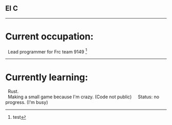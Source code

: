 ## El C
---
# Current occupation:
  Lead programmer for Frc team 9149 [^1]
  [^1]: test
---
# Currently learning:
  Rust. <br>
  Making a small game because I'm crazy. (Code not public)
    Status: no progress. (I'm busy)
